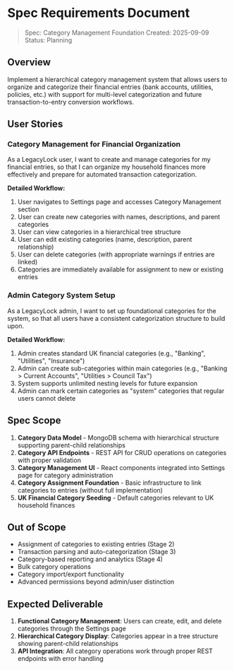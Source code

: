 # Spec Requirements Document

> Spec: Category Management Foundation
> Created: 2025-09-09
> Status: Planning

## Overview

Implement a hierarchical category management system that allows users to organize and categorize their financial entries (bank accounts, utilities, policies, etc.) with support for multi-level categorization and future transaction-to-entry conversion workflows.

## User Stories

### Category Management for Financial Organization

As a LegacyLock user, I want to create and manage categories for my financial entries, so that I can organize my household finances more effectively and prepare for automated transaction categorization.

**Detailed Workflow:**
1. User navigates to Settings page and accesses Category Management section
2. User can create new categories with names, descriptions, and parent categories
3. User can view categories in a hierarchical tree structure
4. User can edit existing categories (name, description, parent relationship)
5. User can delete categories (with appropriate warnings if entries are linked)
6. Categories are immediately available for assignment to new or existing entries

### Admin Category System Setup

As a LegacyLock admin, I want to set up foundational categories for the system, so that all users have a consistent categorization structure to build upon.

**Detailed Workflow:**
1. Admin creates standard UK financial categories (e.g., "Banking", "Utilities", "Insurance")
2. Admin can create sub-categories within main categories (e.g., "Banking > Current Accounts", "Utilities > Council Tax")
3. System supports unlimited nesting levels for future expansion
4. Admin can mark certain categories as "system" categories that regular users cannot delete

## Spec Scope

1. **Category Data Model** - MongoDB schema with hierarchical structure supporting parent-child relationships
2. **Category API Endpoints** - REST API for CRUD operations on categories with proper validation
3. **Category Management UI** - React components integrated into Settings page for category administration
4. **Category Assignment Foundation** - Basic infrastructure to link categories to entries (without full implementation)
5. **UK Financial Category Seeding** - Default categories relevant to UK household finances

## Out of Scope

- Assignment of categories to existing entries (Stage 2)
- Transaction parsing and auto-categorization (Stage 3)
- Category-based reporting and analytics (Stage 4)
- Bulk category operations
- Category import/export functionality
- Advanced permissions beyond admin/user distinction

## Expected Deliverable

1. **Functional Category Management**: Users can create, edit, and delete categories through the Settings page
2. **Hierarchical Category Display**: Categories appear in a tree structure showing parent-child relationships
3. **API Integration**: All category operations work through proper REST endpoints with error handling